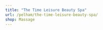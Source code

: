 ```yaml
---
title: "The Time Leisure Beauty Spa"
url: /pelham/the-time-leisure-beauty-spa/
shop: Massage
---
```

